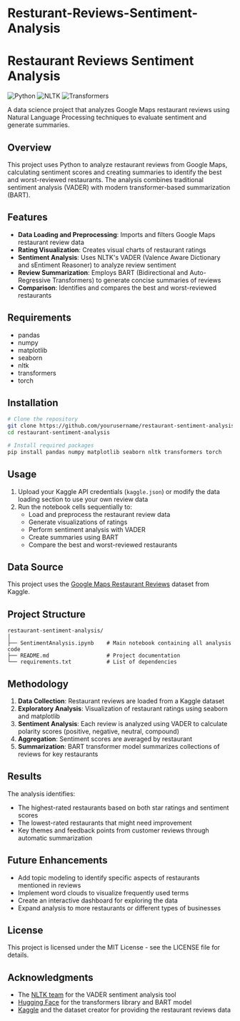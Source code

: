 # Resturant-Reviews-Sentiment-Analysis

# Restaurant Reviews Sentiment Analysis

![Python](https://img.shields.io/badge/Python-3.x-blue.svg)
![NLTK](https://img.shields.io/badge/NLTK-Sentiment-green.svg)
![Transformers](https://img.shields.io/badge/Transformers-BART-orange.svg)

A data science project that analyzes Google Maps restaurant reviews using Natural Language Processing techniques to evaluate sentiment and generate summaries.

## Overview

This project uses Python to analyze restaurant reviews from Google Maps, calculating sentiment scores and creating summaries to identify the best and worst-reviewed restaurants. The analysis combines traditional sentiment analysis (VADER) with modern transformer-based summarization (BART).

## Features

- **Data Loading and Preprocessing**: Imports and filters Google Maps restaurant review data
- **Rating Visualization**: Creates visual charts of restaurant ratings
- **Sentiment Analysis**: Uses NLTK's VADER (Valence Aware Dictionary and sEntiment Reasoner) to analyze review sentiment
- **Review Summarization**: Employs BART (Bidirectional and Auto-Regressive Transformers) to generate concise summaries of reviews
- **Comparison**: Identifies and compares the best and worst-reviewed restaurants

## Requirements

- pandas
- numpy
- matplotlib
- seaborn
- nltk
- transformers
- torch

## Installation

```bash
# Clone the repository
git clone https://github.com/yourusername/restaurant-sentiment-analysis.git
cd restaurant-sentiment-analysis

# Install required packages
pip install pandas numpy matplotlib seaborn nltk transformers torch
```

## Usage

1. Upload your Kaggle API credentials (`kaggle.json`) or modify the data loading section to use your own review data
2. Run the notebook cells sequentially to:
   - Load and preprocess the restaurant review data
   - Generate visualizations of ratings
   - Perform sentiment analysis with VADER
   - Create summaries using BART
   - Compare the best and worst-reviewed restaurants

## Data Source

This project uses the [Google Maps Restaurant Reviews](https://www.kaggle.com/datasets/denizbilginn/google-maps-restaurant-reviews) dataset from Kaggle.

## Project Structure

```
restaurant-sentiment-analysis/
│
├── SentimentAnalysis.ipynb    # Main notebook containing all analysis code
├── README.md                  # Project documentation
└── requirements.txt           # List of dependencies
```

## Methodology

1. **Data Collection**: Restaurant reviews are loaded from a Kaggle dataset
2. **Exploratory Analysis**: Visualization of restaurant ratings using seaborn and matplotlib
3. **Sentiment Analysis**: Each review is analyzed using VADER to calculate polarity scores (positive, negative, neutral, compound)
4. **Aggregation**: Sentiment scores are averaged by restaurant
5. **Summarization**: BART transformer model summarizes collections of reviews for key restaurants

## Results

The analysis identifies:
- The highest-rated restaurants based on both star ratings and sentiment scores
- The lowest-rated restaurants that might need improvement
- Key themes and feedback points from customer reviews through automatic summarization

## Future Enhancements

- Add topic modeling to identify specific aspects of restaurants mentioned in reviews
- Implement word clouds to visualize frequently used terms
- Create an interactive dashboard for exploring the data
- Expand analysis to more restaurants or different types of businesses

## License

This project is licensed under the MIT License - see the LICENSE file for details.

## Acknowledgments

- The [NLTK team](https://www.nltk.org/) for the VADER sentiment analysis tool
- [Hugging Face](https://huggingface.co/) for the transformers library and BART model
- [Kaggle](https://www.kaggle.com/) and the dataset creator for providing the restaurant reviews data
